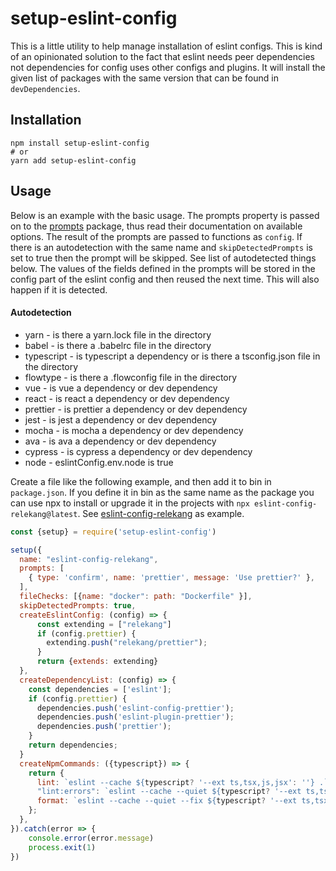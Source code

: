 # setup-eslint-config

This is a little utility to help manage installation of eslint configs. This
is kind of an opinionated solution to the fact that eslint needs peer dependencies
not dependencies for config uses other configs and plugins. It will install
the given list of packages with the same version that can be found in
`devDependencies`.

## Installation

```
npm install setup-eslint-config
# or
yarn add setup-eslint-config
```

## Usage

Below is an example with the basic usage. The prompts property is passed on to
the [prompts][] package, thus read their documentation on available options.
The result of the prompts are passed to functions as `config`. If there is an
autodetection with the same name and `skipDetectedPrompts` is set to true then
the prompt will be skipped. See list of autodetected things below. The values of
the fields defined in the prompts will be stored in the config part of the eslint
config and then reused the next time. This will also happen if it is detected.

#### Autodetection

* yarn - is there a yarn.lock file in the directory
* babel - is there a .babelrc file in the directory
* typescript - is typescript a dependency or is there a tsconfig.json file in the directory
* flowtype - is there a .flowconfig file in the directory
* vue - is vue a dependency or dev dependency
* react - is react a dependency or dev dependency
* prettier - is prettier a dependency or dev dependency
* jest - is jest a dependency or dev dependency
* mocha - is mocha a dependency or dev dependency
* ava - is ava a dependency or dev dependency
* cypress - is cypress a dependency or dev dependency
* node - eslintConfig.env.node is true

Create a file like the following example, and then add it to bin in
`package.json`. If you define it in bin as the same name as the
package you can use npx to install or upgrade it in the projects with
`npx eslint-config-relekang@latest`. See [eslint-config-relekang][] as
example.

```javascript
const {setup} = require('setup-eslint-config')

setup({
  name: "eslint-config-relekang",
  prompts: [
    { type: 'confirm', name: 'prettier', message: 'Use prettier?' },
  ],
  fileChecks: [{name: "docker": path: "Dockerfile" }],
  skipDetectedPrompts: true,
  createEslintConfig: (config) => {
      const extending = ["relekang"]
      if (config.prettier) {
        extending.push("relekang/prettier");
      }
      return {extends: extending}
  },
  createDependencyList: (config) => {
    const dependencies = ['eslint'];
    if (config.prettier) {
      dependencies.push('eslint-config-prettier');
      dependencies.push('eslint-plugin-prettier');
      dependencies.push('prettier');
    }
    return dependencies;
  }
  createNpmCommands: ({typescript}) => {
    return {
      lint: `eslint --cache ${typescript? '--ext ts,tsx,js,jsx': ''} .`,
      "lint:errors": `eslint --cache --quiet ${typescript? '--ext ts,tsx,js,jsx': ''} .`,
      format: `eslint --cache --quiet --fix ${typescript? '--ext ts,tsx,js,jsx': ''} .`,
    };
  },
}).catch(error => {
    console.error(error.message)
    process.exit(1)
})
```

[prompts]: https://www.npmjs.com/package/prompts
[eslint-config-relekang]: https://github.com/relekang/eslint-config-relekang
